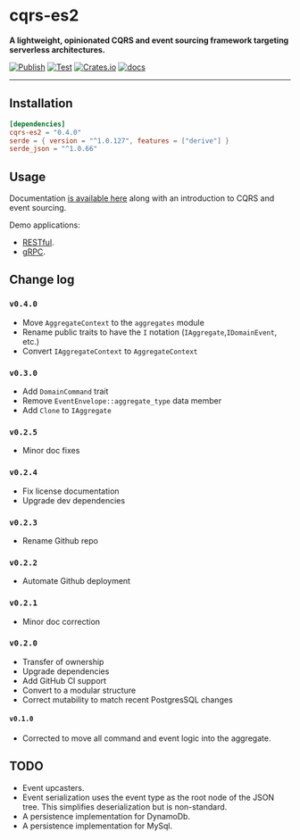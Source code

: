 # cqrs-es2

**A lightweight, opinionated CQRS and event sourcing framework targeting serverless architectures.**

[![Publish](https://github.com/brgirgis/cqrs-es2/actions/workflows/crates-io.yml/badge.svg)](https://github.com/brgirgis/cqrs-es2/actions/workflows/crates-io.yml)
[![Test](https://github.com/brgirgis/cqrs-es2/actions/workflows/rust-ci.yml/badge.svg)](https://github.com/brgirgis/cqrs-es2/actions/workflows/rust-ci.yml)
[![Crates.io](https://img.shields.io/crates/v/cqrs-es2)](https://crates.io/crates/cqrs-es2)
[![docs](https://img.shields.io/badge/API-docs-blue.svg)](https://docs.rs/cqrs-es2)

---

## Installation

```toml
[dependencies]
cqrs-es2 = "0.4.0"
serde = { version = "^1.0.127", features = ["derive"] }
serde_json = "^1.0.66"
```

## Usage

Documentation [is available here](https://doc.rust-cqrs.org) along with an introduction to CQRS and event sourcing.

Demo applications:

- [RESTful](https://github.com/brgirgis/cqrs-restful-demo).
- [gRPC](https://github.com/brgirgis/cqrs-grpc-demo).

## Change log

### `v0.4.0`

- Move `AggregateContext` to the `aggregates` module
- Rename public traits to have the `I` notation (`IAggregate`,`IDomainEvent`, etc.)
- Convert `IAggregateContext` to `AggregateContext`

### `v0.3.0`

- Add `DomainCommand` trait
- Remove `EventEnvelope::aggregate_type` data member
- Add `Clone` to `IAggregate`

### `v0.2.5`

- Minor doc fixes

### `v0.2.4`

- Fix license documentation
- Upgrade dev dependencies

### `v0.2.3`

- Rename Github repo

### `v0.2.2`

- Automate Github deployment

### `v0.2.1`

- Minor doc correction

### `v0.2.0`

- Transfer of ownership
- Upgrade dependencies
- Add GitHub CI support
- Convert to a modular structure
- Correct mutability to match recent PostgresSQL changes

#### `v0.1.0`

- Corrected to move all command and event logic into the aggregate.

## TODO

- Event upcasters.
- Event serialization uses the event type as the root node of the JSON tree. This simplifies
  deserialization but is non-standard.
- A persistence implementation for DynamoDb.
- A persistence implementation for MySql.
